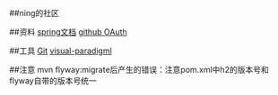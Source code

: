 ##ning的社区

##资料
[spring文档](https://spring.io/guides)
[github OAuth](https://developer.github.com/apps/building-oauth-apps/creating-an-oauth-app/)


##工具
[Git](https://git-scm.com/download)
[visual-paradigml](https://www.visual-paradigm.com)


##注意
mvn flyway:migrate后产生的错误：注意pom.xml中h2的版本号和flyway自带的版本号统一